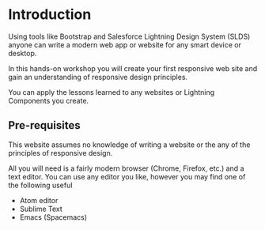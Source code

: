# Introduction

Using tools like Bootstrap and Salesforce Lightning Design System (SLDS) anyone can write a modern web app or website for any smart device or desktop.

In this hands-on workshop you will create your first responsive web site and gain an understanding of responsive design principles.

You can apply the lessons learned to any websites or Lightning Components you create.



## Pre-requisites

This website assumes no knowledge of writing a website or the any of the principles of responsive design.

All you will need is a fairly modern browser (Chrome, Firefox, etc.) and a text editor.  You can use any editor you like, however you may find one of the following useful

* Atom editor
* Sublime Text
* Emacs (Spacemacs)
 
